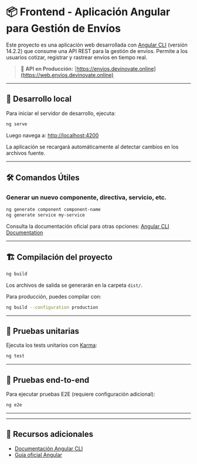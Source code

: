 # 📦 Frontend - Aplicación Angular para Gestión de Envíos

Este proyecto es una aplicación web desarrollada con [Angular CLI](https://github.com/angular/angular-cli) (versión 14.2.2) que consume una API REST para la gestión de envíos. Permite a los usuarios cotizar, registrar y rastrear envíos en tiempo real.

> 🔗 **API en Producción:** [https://envios.devinovate.online](https://web.envios.devinovate.online)

---

## 🚀 Desarrollo local

Para iniciar el servidor de desarrollo, ejecuta:

```bash
ng serve
```

Luego navega a: [http://localhost:4200](http://localhost:4200)

La aplicación se recargará automáticamente al detectar cambios en los archivos fuente.

---

## 🛠️ Comandos Útiles

### Generar un nuevo componente, directiva, servicio, etc.

```bash
ng generate component component-name
ng generate service my-service
```

Consulta la documentación oficial para otras opciones: [Angular CLI Documentation](https://angular.io/cli)

---

## 🏗️ Compilación del proyecto

```bash
ng build
```

Los archivos de salida se generarán en la carpeta `dist/`.

Para producción, puedes compilar con:

```bash
ng build --configuration production
```

---

## 🧪 Pruebas unitarias

Ejecuta los tests unitarios con [Karma](https://karma-runner.github.io):

```bash
ng test
```

---

## 🤖 Pruebas end-to-end

Para ejecutar pruebas E2E (requiere configuración adicional):

```bash
ng e2e
```

---



---

## 📄 Recursos adicionales

- [Documentación Angular CLI](https://angular.io/cli)
- [Guía oficial Angular](https://angular.io/start)
